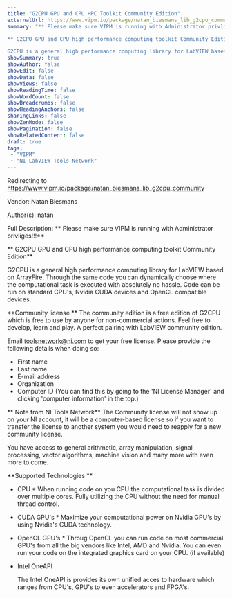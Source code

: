 ```yaml
---
title: "G2CPU GPU and CPU HPC Toolkit Community Edition"
externalUrl: https://www.vipm.io/package/natan_biesmans_lib_g2cpu_community
summary: "** Please make sure VIPM is running with Administrator privliges!!!**

** G2CPU GPU and CPU high performance computing toolkit Community Edition**

G2CPU is a general high performance computing library for LabVIEW based on ArrayFire."
showSummary: true
showAuthor: false
showEdit: false
showData: false
showViews: false
showReadingTime: false
showWordCount: false
showBreadcrumbs: false
showHeadingAnchors: false
sharingLinks: false
showZenMode: false
showPagination: false
showRelatedContent: false
draft: true
tags:
 - "VIPM"
 - "NI LabVIEW Tools Network"
---
```


Redirecting to https://www.vipm.io/package/natan_biesmans_lib_g2cpu_community

Vendor: Natan Biesmans

Author(s): natan
 
Full Description:
** Please make sure VIPM is running with Administrator privliges!!!**

** G2CPU GPU and CPU high performance computing toolkit Community Edition**

G2CPU is a general high performance computing library for LabVIEW based on ArrayFire.
Through the same code you can dynamically choose where the computational task is executed with absolutely no hassle. Code can be run on standard CPU's, Nvidia CUDA devices and OpenCL compatible devices.

**Community license **
The community edition is a free edition of G2CPU which is free to use by anyone for non-commercial actions.
Feel free to develop, learn and play. A perfect pairing with LabVIEW community edition.

Email toolsnetwork@ni.com to get your free license. 
Please provide the following details when doing so:
- First name
- Last name
- E-mail address
- Organization
- Computer ID (You can find this by going to the 'NI License Manager' and clicking 'computer information' in the top.)

** Note from NI Tools Network**
The Community license will not show up on your NI account, it will be a computer-based license so if you want to transfer the license to another system you would need to reapply for a new community license.

You have access to general arithmetic, array manipulation, signal processing, vector algorithms, machine vision and many more with even more to come.

**Supported Technologies **
* CPU *
When running code on you CPU the computational task is divided over multiple cores. Fully utilizing the CPU without the need for manual thread control.

* CUDA GPU's *
Maximize your computational power on Nvidia GPU's by using Nvidia's CUDA technology. 

* OpenCL GPU's *
Throug OpenCL you can run code on most commercial GPU's from all the big vendors like Intel, AMD and Nvidia. You can even run your code on the integrated graphics card on your CPU. (if available)

* Intel OneAPI </li>
	The Intel OneAPI is provides its own unified acces to hardware which ranges from CPU's, GPU's to even accelerators and FPGA's.